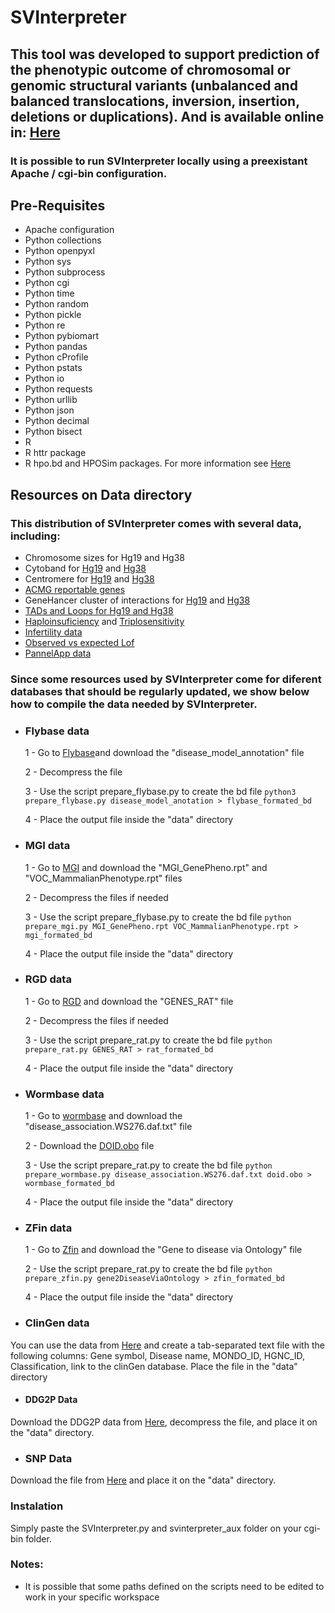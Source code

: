 # SVInterpreter

## This tool was developed to support prediction of the phenotypic outcome of chromosomal or genomic structural variants (unbalanced and balanced translocations, inversion, insertion, deletions or duplications). And is available online in: [Here](https://dgrctools-insa.min-saude.pt/)

### It is possible to run SVInterpreter locally using a preexistant Apache / cgi-bin configuration.

## Pre-Requisites
* Apache configuration
* Python collections
* Python openpyxl
* Python sys
* Python subprocess
* Python cgi
* Python time
* Python random
* Python pickle
* Python re
* Python pybiomart
* Python pandas
* Python cProfile
* Python pstats
* Python io
* Python requests
* Python urllib
* Python json
* Python decimal
* Python bisect
* R
* R httr package
* R hpo.bd and HPOSim packages. For more information see [Here](https://github.com/DGRC-PT/HPOSim_Helper_Scripts)

## Resources on Data directory
### This distribution of SVInterpreter comes with several data, including:
* Chromosome sizes for Hg19 and Hg38
* Cytoband for [Hg19](https://genome.ucsc.edu/cgi-bin/hgTrackUi?hgsid=1134961021_TAIMkBe3Bbnq2IN3vGYza4zjOVB0&db=hg19&c=chr1&g=cytoBand) and [Hg38](https://genome.ucsc.edu/cgi-bin/hgTrackUi?hgsid=1134961021_TAIMkBe3Bbnq2IN3vGYza4zjOVB0&db=hg38&c=chr1&g=cytoBand)
* Centromere for [Hg19](https://genome.ucsc.edu/cgi-bin/hgTrackUi?hgsid=1134961021_TAIMkBe3Bbnq2IN3vGYza4zjOVB0&db=hg19&g=gap) and [Hg38](https://genome.ucsc.edu/cgi-bin/hgTrackUi?hgsid=1134961021_TAIMkBe3Bbnq2IN3vGYza4zjOVB0&db=hg38&c=chr1&g=centromeres)
* [ACMG reportable genes](https://www.coriell.org/1/NIGMS/Collections/ACMG-59-Genes)
* GeneHancer cluster of interactions for [Hg19](https://genome.ucsc.edu/cgi-bin/hgTrackUi?hgsid=1134961949_gPA9W50onLggaQbKpU4x2AnnvVPP&db=hg19&g=geneHancer) and [Hg38](https://genome.ucsc.edu/cgi-bin/hgTrackUi?hgsid=1134961949_gPA9W50onLggaQbKpU4x2AnnvVPP&db=hg38&g=geneHancer)
* [TADs and Loops for Hg19 and Hg38](http://3dgenome.fsm.northwestern.edu/publications.html)
* [Haploinsuficiency](https://www.deciphergenomics.org/about/downloads/data) and [Triplosensitivity](https://dosage.clinicalgenome.org/help.shtml)
* [Infertility data](https://pubmed.ncbi.nlm.nih.gov/30865283/)
* [Observed vs expected Lof](https://gnomad.broadinstitute.org/)
* [PannelApp data](https://panelapp.genomicsengland.co.uk/)

### Since some resources used by SVInterpreter come for diferent databases that should be regularly updated, we show below how to compile the data needed by SVInterpreter.
* ### Flybase data
    1 - Go to [Flybase](http://flybase.org/cgi-bin/get_static_page.pl?file=bulkdata7.html&title=Current%20Release)and download the "disease_model_annotation" file

    2 - Decompress the file

    3 - Use the script prepare_flybase.py to create the bd file
 `python3 prepare_flybase.py disease_model_anotation > flybase_formated_bd`

    4 - Place the output file inside the "data" directory

* ### MGI data

    1 - Go to [MGI](http://www.informatics.jax.org/downloads/reports/index.html#pheno) and download the "MGI_GenePheno.rpt" and "VOC_MammalianPhenotype.rpt" files

    2 - Decompress the files if needed

    3 - Use the script prepare_flybase.py to create the bd file
 `python prepare_mgi.py MGI_GenePheno.rpt VOC_MammalianPhenotype.rpt > mgi_formated_bd`

    4 - Place the output file inside the "data" directory

* ### RGD data

    1 - Go to [RGD](https://download.rgd.mcw.edu/data_release/) and download the "GENES_RAT" file

    2 - Decompress the files if needed

    3 - Use the script prepare_rat.py to create the bd file
 `python prepare_rat.py GENES_RAT > rat_formated_bd`

    4 - Place the output file inside the "data" directory

* ### Wormbase data

    1 - Go to [wormbase](https://wormbase.org/about/userguide#3--10) and download the "disease_association.WS276.daf.txt" file

    2 - Download the [DOID.obo](https://raw.githubusercontent.com/DiseaseOntology/HumanDiseaseOntology/main/src/ontology/doid.obo) file

    3 - Use the script prepare_rat.py to create the bd file
 `python prepare_wormbase.py disease_association.WS276.daf.txt doid.obo > wormbase_formated_bd`

    4 - Place the output file inside the "data" directory


* ### ZFin data

    1 - Go to [Zfin](https://zfin.org/downloads) and download the "Gene to disease via Ontology" file

    2 - Use the script prepare_rat.py to create the bd file
 `python prepare_zfin.py gene2DiseaseViaOntology > zfin_formated_bd`

    4 - Place the output file inside the "data" directory

* ### ClinGen data
You can use the data from [Here](https://genome.ucsc.edu/cgi-bin/hgTables?db=hg38&hgta_group=phenDis&hgta_track=clinGenComp&hgta_table=clinGenGeneDisease&hgta_doSchema=describe+table+schema) and create a tab-separated text file with the following columns: Gene symbol, Disease name, MONDO_ID, HGNC_ID, Classification, link to the clinGen database. Place the file in the  "data" directory

* #### DDG2P Data
Download the DDG2P data from [Here](https://www.deciphergenomics.org/about/downloads/data), decompress the file, and place it on the "data" directory.

* ### SNP Data
Download the file from [Here](https://meocloud.pt/link/7cf25647-80ed-4d33-9ab4-eb9268c1193f/SNP_table_hg38_13_3_2019/) and place it on the "data" directory.

### Instalation
Simply paste the SVInterpreter.py and svinterpreter_aux folder on your cgi-bin folder.


### Notes:
* It is possible that some paths defined on the scripts need to be edited to work in your specific workspace
